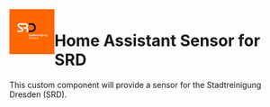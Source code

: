 <img align="left" width="80" height="80" src="https://raw.githubusercontent.com/mkschuel/hacs-srd/master/icons/icon.png" alt="App icon">

# Home Assistant Sensor for SRD

This custom component will provide a sensor for the Stadtreinigung Dresden (SRD).

